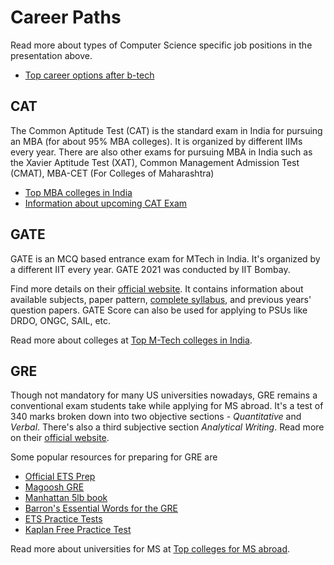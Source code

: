 # Career Paths

Read more about types of Computer Science specific job positions in the presentation above.  
- [Top career options after b-tech](https://www.crampete.com/blogs/top-17-career-options-after-b-tech/)

## CAT

The Common Aptitude Test (CAT) is the standard exam in India for pursuing an MBA (for about 95% MBA colleges). It is organized by different IIMs every year. There are also other exams for pursuing MBA in India such as the Xavier Aptitude Test (XAT), Common Management Admission Test (CMAT), MBA-CET (For Colleges of Maharashtra)

- [Top MBA colleges in India](https://www.shiksha.com/mba/ranking/top-mba-colleges-in-india/2-2-0-0-0)
- [Information about upcoming CAT Exam](https://www.shiksha.com/mba/cat-exam?rf=searchWidget&landing=ep)

## GATE

GATE is an MCQ based entrance exam for MTech in India. It's organized by a different IIT every year. GATE 2021 was conducted by IIT Bombay.  

Find more details on their [official website](https://gate.iitb.ac.in/). It contains information about available subjects, paper pattern, [complete syllabus](https://gate.iitb.ac.in/syllabi.php), and previous years' question papers. GATE Score can also be used for applying to PSUs like DRDO, ONGC, SAIL, etc.  

Read more about colleges at [Top M-Tech colleges in India](https://www.careerindia.com/top-m-tech-colleges-in-india/articlecontent-pf5656-011864.html).

## GRE

Though not mandatory for many US universities nowadays, GRE remains a conventional exam students take while applying for MS abroad. It's a test of 340 marks broken down into two objective sections - *Quantitative* and *Verbal*. There's also a third subjective section *Analytical Writing*. Read more on their [official website](https://www.ets.org/gre).

Some popular resources for preparing for GRE are
- [Official ETS Prep](https://www.ets.org/gre/revised_general/prepare/)
- [Magoosh GRE](https://magoosh.com/)
- [Manhattan 5lb book](https://www.manhattanprep.com/gre/store/gre-strategy-guides/5-pound-book-gre-practice-problems/)
- [Barron's Essential Words for the GRE](https://www.amazon.in/Barron%60s-Essential-Words-Philip-Geer/dp/9387477010)
- [ETS Practice Tests](https://www.ets.org/gre/revised_general/prepare/powerprep/)
- [Kaplan Free Practice Test](https://www.kaptest.com/gre/free/free-gre-practice-test)

Read more about universities for MS at [Top colleges for MS abroad](https://studyabroad.shiksha.com/top-ms-colleges-in-abroad-abroadranking33).
